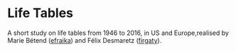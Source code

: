 # Life Tables

A short study on life tables from 1946 to 2016, in US and Europe,realised by Marie Bétend ([efraika](https://github.com/efraika)) and Félix Desmaretz ([firgaty](https://github.com/firgaty)).
